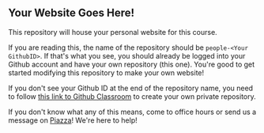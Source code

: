 ## Your Website Goes Here!

This repository will house your personal website for this course.

If you are reading this, the name of the repository should be ```people-<Your GithubID>```. If that's what you see, you should already be logged into your Github account and have your own repository (this one). You're good to get started modifying this repository to make your own website!

If you don't see your Github ID at the end of the repository name, you need to follow [this link to Github Classroom](https://classroom.github.com/a/AiQxMQc4) to create your own private repository.

If you don't know what any of this means, come to office hours or send us a message on [Piazza](https://piazza.com/barnard/spring2023/comsbc3997)! We're here to help!
